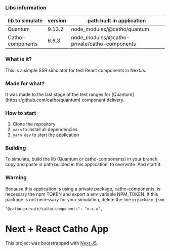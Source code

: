 ### Libs information

| lib to simulate  | version | path built in application                    |
| ---------------- | ------- | -------------------------------------------- |
| Quantum          | 9.13.2  | node_modules/@catho/quantum                  |
| Catho-components | 6.6.3   | node_modules/@catho-private/catho-components |

### What is it?

<p>This is a simple SSR simulator for test React components in NextJs.<p>

### Made for what?

<p>It was made to the last stage of the test ranges for [Quantum](https://github.com/catho/quantum) component delivery.</p>

### How to start

<ol>
    <li>Clone the repository</li>
    <li><code>yarn</code> to install all dependencies</li>
    <li><code>yarn dev</code> to start the application</li>
</ol>

### Building

<p>To simulate, build the lib (Quantum or catho-components) in your branch, copy and paste in path builded in this application, to overwrite. And start it.</p>

### Warning

<p>Because this application is using a private package, catho-components, is necessary the npm TOKEN and export a env variable NPM_TOKEN.
If this package is not necessary for your simulation, delete the line in <code>package.json</code></p>

```
"@catho-private/catho-components": "x.x.x",
```

# Next + React Catho App

This project was bootstrapped with [Next.JS](https://github.com/zeit/next.js).

```

```
